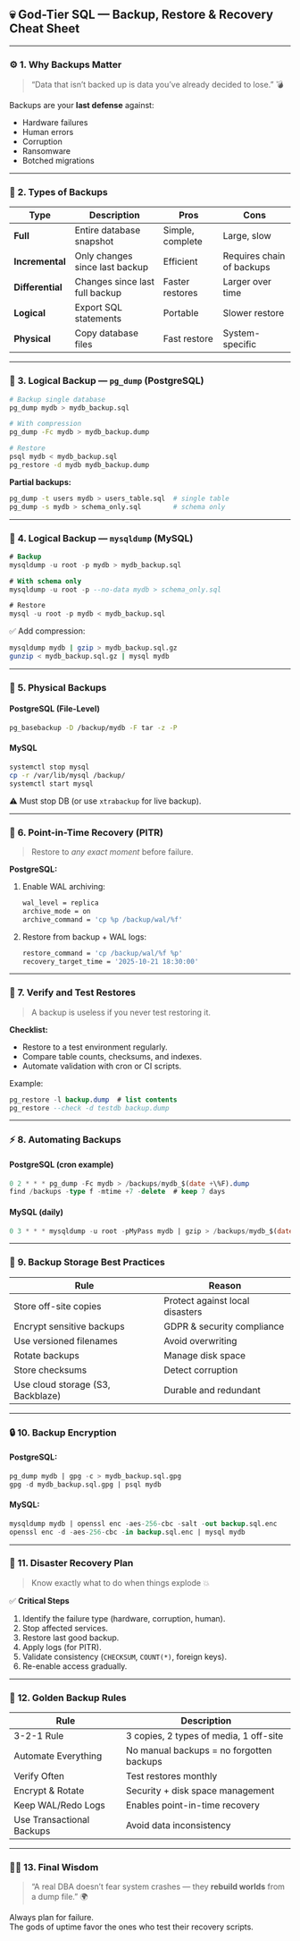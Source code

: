 ## 💀 **God-Tier SQL — Backup, Restore & Recovery Cheat Sheet**

---

### ⚙️ **1. Why Backups Matter**

> “Data that isn’t backed up is data you’ve already decided to lose.” 💣

Backups are your **last defense** against:

- Hardware failures
- Human errors
- Corruption
- Ransomware
- Botched migrations

---

### 🧱 **2. Types of Backups**

|Type|Description|Pros|Cons|
|---|---|---|---|
|**Full**|Entire database snapshot|Simple, complete|Large, slow|
|**Incremental**|Only changes since last backup|Efficient|Requires chain of backups|
|**Differential**|Changes since last full backup|Faster restores|Larger over time|
|**Logical**|Export SQL statements|Portable|Slower restore|
|**Physical**|Copy database files|Fast restore|System-specific|

---

### 🧠 **3. Logical Backup — `pg_dump` (PostgreSQL)**

```bash
# Backup single database
pg_dump mydb > mydb_backup.sql

# With compression
pg_dump -Fc mydb > mydb_backup.dump

# Restore
psql mydb < mydb_backup.sql
pg_restore -d mydb mydb_backup.dump
```


**Partial backups:**

```bash
pg_dump -t users mydb > users_table.sql  # single table
pg_dump -s mydb > schema_only.sql        # schema only
```

---

### 🧩 **4. Logical Backup — `mysqldump` (MySQL)**

```sql
# Backup
mysqldump -u root -p mydb > mydb_backup.sql

# With schema only
mysqldump -u root -p --no-data mydb > schema_only.sql

# Restore
mysql -u root -p mydb < mydb_backup.sql
```

✅ Add compression:

```bash
mysqldump mydb | gzip > mydb_backup.sql.gz
gunzip < mydb_backup.sql.gz | mysql mydb
```
---

### 🧮 **5. Physical Backups**

#### PostgreSQL (File-Level)

```bash
pg_basebackup -D /backup/mydb -F tar -z -P
```

#### MySQL

```bash
systemctl stop mysql
cp -r /var/lib/mysql /backup/
systemctl start mysql
```

⚠️ Must stop DB (or use `xtrabackup` for live backup).

---

### 🔁 **6. Point-in-Time Recovery (PITR)**

> Restore to _any exact moment_ before failure.

**PostgreSQL:**

1. Enable WAL archiving:
	```bash
	wal_level = replica
	archive_mode = on
	archive_command = 'cp %p /backup/wal/%f'
	```
    
2. Restore from backup + WAL logs:
    ```bash
    restore_command = 'cp /backup/wal/%f %p'
	recovery_target_time = '2025-10-21 18:30:00'
    ```
    

---

### 🧱 **7. Verify and Test Restores**

> A backup is useless if you never test restoring it.

**Checklist:**

- Restore to a test environment regularly.
- Compare table counts, checksums, and indexes.
- Automate validation with cron or CI scripts.

Example:

```sql
pg_restore -l backup.dump  # list contents
pg_restore --check -d testdb backup.dump
```

---

### ⚡ **8. Automating Backups**

#### PostgreSQL (cron example)

```sql
0 2 * * * pg_dump -Fc mydb > /backups/mydb_$(date +\%F).dump
find /backups -type f -mtime +7 -delete  # keep 7 days
```

#### MySQL (daily)

```sql
0 3 * * * mysqldump -u root -pMyPass mydb | gzip > /backups/mydb_$(date +\%F).sql.gz
```

---

### 🧰 **9. Backup Storage Best Practices**

|Rule|Reason|
|---|---|
|Store off-site copies|Protect against local disasters|
|Encrypt sensitive backups|GDPR & security compliance|
|Use versioned filenames|Avoid overwriting|
|Rotate backups|Manage disk space|
|Store checksums|Detect corruption|
|Use cloud storage (S3, Backblaze)|Durable and redundant|

---

### 🔒 **10. Backup Encryption**

#### PostgreSQL:

```sql
pg_dump mydb | gpg -c > mydb_backup.sql.gpg
gpg -d mydb_backup.sql.gpg | psql mydb
```

#### MySQL:

```sql
mysqldump mydb | openssl enc -aes-256-cbc -salt -out backup.sql.enc
openssl enc -d -aes-256-cbc -in backup.sql.enc | mysql mydb
```

---

### 🧠 **11. Disaster Recovery Plan**

> Know exactly what to do when things explode 💥

✅ **Critical Steps**

1. Identify the failure type (hardware, corruption, human).
2. Stop affected services.
3. Restore last good backup.
4. Apply logs (for PITR).
5. Validate consistency (`CHECKSUM`, `COUNT(*)`, foreign keys).
6. Re-enable access gradually.

---

### 🏁 **12. Golden Backup Rules**

|Rule|Description|
|---|---|
|3-2-1 Rule|3 copies, 2 types of media, 1 off-site|
|Automate Everything|No manual backups = no forgotten backups|
|Verify Often|Test restores monthly|
|Encrypt & Rotate|Security + disk space management|
|Keep WAL/Redo Logs|Enables point-in-time recovery|
|Use Transactional Backups|Avoid data inconsistency|

---

### 🧙‍♂️ **13. Final Wisdom**

> “A real DBA doesn’t fear system crashes — they **rebuild worlds** from a dump file.” 🌍

Always plan for failure.  
The gods of uptime favor the ones who test their recovery scripts.